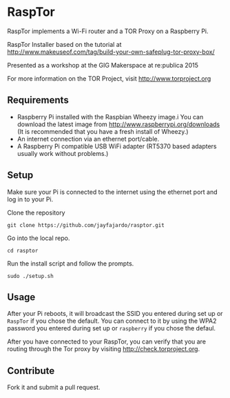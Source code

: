 RaspTor
========

RaspTor implements a Wi-Fi router and a TOR Proxy on a Raspberry Pi.

RaspTor Installer based on the tutorial at http://www.makeuseof.com/tag/build-your-own-safeplug-tor-proxy-box/

 
Presented as a workshop at the GIG Makerspace at re:publica 2015

For more information on the TOR Project, visit http://www.torproject.org 

Requirements
------------

* Raspberry Pi installed with the Raspbian Wheezy image.i You can download the latest image from http://www.raspberrypi.org/downloads (It is recommended that you have a fresh install of Wheezy.)
* An internet connection via an ethernet port/cable.
* A Raspberry Pi compatible USB WiFi adapter (RT5370 based adapters usually work without problems.)

Setup
-----

Make sure your Pi is connected to the internet using the ethernet port and log in to your Pi.

Clone the repository

    git clone https://github.com/jayfajardo/rasptor.git

Go into the local repo.

    cd rasptor

Run the install script and follow the prompts.

    sudo ./setup.sh

Usage
-----
After your Pi reboots, it will broadcast the SSID you entered during set up or `RaspTor` if you chose the default. You can connect to it by using the WPA2 password you entered during set up or `raspberry` if you chose the defaul.

After you have connected to your RaspTor, you can verify that you are routing through the Tor proxy by visiting http://check.torproject.org.

Contribute
----------

Fork it and submit a pull request.



